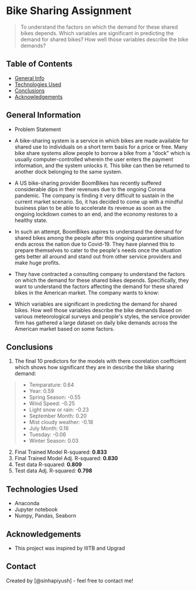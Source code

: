 # Bike Sharing Assignment
> To understand the factors on which the demand for these shared bikes depends. Which variables are significant in predicting the demand for shared bikes? How well those variables describe the bike demands?


## Table of Contents
* [General Info](#general-information)
* [Technologies Used](#technologies-used)
* [Conclusions](#conclusions)
* [Acknowledgements](#acknowledgements)

## General Information
- Problem Statement
- A bike-sharing system is a service in which bikes are made available for shared use to individuals on a short term basis for a price or free. Many bike share systems allow people to borrow a bike from a "dock" which is usually computer-controlled wherein the user enters the payment information, and the system unlocks it. This bike can then be returned to another dock belonging to the same system.


- A US bike-sharing provider BoomBikes has recently suffered considerable dips in their revenues due to the ongoing Corona pandemic. The company is finding it very difficult to sustain in the current market scenario. So, it has decided to come up with a mindful business plan to be able to accelerate its revenue as soon as the ongoing lockdown comes to an end, and the economy restores to a healthy state. 


- In such an attempt, BoomBikes aspires to understand the demand for shared bikes among the people after this ongoing quarantine situation ends across the nation due to Covid-19. They have planned this to prepare themselves to cater to the people's needs once the situation gets better all around and stand out from other service providers and make huge profits.


- They have contracted a consulting company to understand the factors on which the demand for these shared bikes depends. Specifically, they want to understand the factors affecting the demand for these shared bikes in the American market. The company wants to know:

- Which variables are significant in predicting the demand for shared bikes.
How well those variables describe the bike demands
Based on various meteorological surveys and people's styles, the service provider firm has gathered a large dataset on daily bike demands across the American market based on some factors. 


## Conclusions
1. The final 10 predictors for the models with there coorelation coefficient which shows how significant they are in describe the bike sharing demand: 

>-  Temparature: 0.64
>-  Year: 0.59
>-  Spring Season: -0.55
>-  Wind Speed: -0.25
>-  Light snow or rain: -0.23
>-  September Month: 0.20
>-  Mist cloudy weather: -0.18
>-  July Month: 0.16
>-  Tuesday: -0.06
>-  Winter Season: 0.03

2. Final Trained Model R-squared: **0.833**
3. Final Trained Model Adj. R-squared: **0.830**
4. Test data R-squared: **0.809**
5. Test data Adj. R-squared: **0.798**




## Technologies Used
- Anaconda
- Jupyter notebook
- Numpy, Pandas, Seaborn


## Acknowledgements
- This project was inspired by IIITB and Upgrad


## Contact
Created by [@sinhapiyush] - feel free to contact me!

